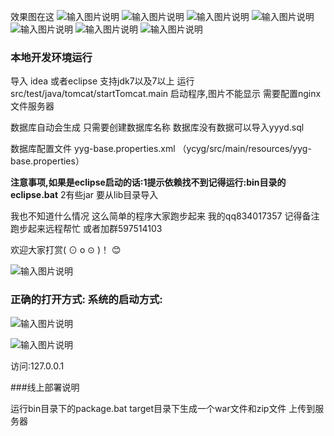 效果图在这
![输入图片说明](https://images.gitee.com/uploads/images/2018/1029/105508_6c6bf95c_357274.png "01.png")
![输入图片说明](https://images.gitee.com/uploads/images/2018/1029/105457_afbfda5c_357274.png "02.png")
![输入图片说明](https://images.gitee.com/uploads/images/2018/1029/105517_3d914d7a_357274.png "03.png")
![输入图片说明](https://images.gitee.com/uploads/images/2018/1029/105526_9553ebc6_357274.png "09.png")
![输入图片说明](https://images.gitee.com/uploads/images/2018/1029/105538_324c22b5_357274.png "10.png")
![输入图片说明](https://images.gitee.com/uploads/images/2018/1029/105548_095fd33d_357274.png "11.png")
![输入图片说明](https://images.gitee.com/uploads/images/2018/1029/105554_63cc04a5_357274.png "12.png")



### 本地开发环境运行


导入 idea 或者eclipse 支持jdk7以及7以上 
运行 src/test/java/tomcat/startTomcat.main 启动程序,图片不能显示 需要配置nginx文件服务器

数据库自动会生成 只需要创建数据库名称  数据库没有数据可以导入yyyd.sql


数据库配置文件 yyg-base.properties.xml      （ycyg/src/main/resources/yyg-base.properties）



 **注意事项,如果是eclipse启动的话:1提示依赖找不到记得运行:bin目录的eclipse.bat** 
            2有些jar 要从lib目录导入 


我也不知道什么情况 这么简单的程序大家跑步起来  我的qq834017357 记得备注 跑步起来远程帮忙 或者加群597514103

欢迎大家打赏( ⊙ o ⊙ )！
 :blush: 


![输入图片说明](http://git.oschina.net/uploads/images/2017/0317/112003_47c058a5_357274.png "在这里输入图片标题")



### 正确的打开方式:  系统的启动方式:

![输入图片说明](http://git.oschina.net/uploads/images/2017/0317/153506_7cdd9568_357274.png "在这里输入图片标题")

![输入图片说明](http://git.oschina.net/uploads/images/2017/0317/153513_638629c4_357274.png "在这里输入图片标题")

访问:127.0.0.1 



###线上部署说明


运行bin目录下的package.bat  target目录下生成一个war文件和zip文件 上传到服务器




